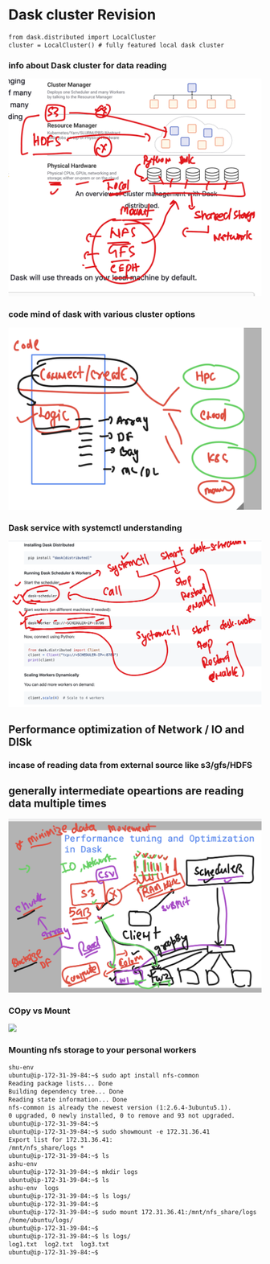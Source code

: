 # Dask cluster Revision 

```
from dask.distributed import LocalCluster
cluster = LocalCluster() # fully featured local dask cluster
```

### info about Dask cluster for data reading 

<img src="rev1.png">


### code mind of dask with various cluster options 

<img src="rev2.png">

### Dask service with systemctl understanding 

<img src="rev3.png">

## Performance optimization of Network / IO and DISk 

### incase of reading data from external source like s3/gfs/HDFS 
## generally intermediate opeartions are reading data multiple times 

<img src="optm1.png">

### COpy vs Mount 

<img src="optm2.png">

### Mounting nfs storage to your personal workers

```
shu-env
ubuntu@ip-172-31-39-84:~$ sudo apt install nfs-common 
Reading package lists... Done
Building dependency tree... Done
Reading state information... Done
nfs-common is already the newest version (1:2.6.4-3ubuntu5.1).
0 upgraded, 0 newly installed, 0 to remove and 93 not upgraded.
ubuntu@ip-172-31-39-84:~$ 
ubuntu@ip-172-31-39-84:~$ sudo showmount -e 172.31.36.41
Export list for 172.31.36.41:
/mnt/nfs_share/logs *
ubuntu@ip-172-31-39-84:~$ ls
ashu-env
ubuntu@ip-172-31-39-84:~$ mkdir logs
ubuntu@ip-172-31-39-84:~$ ls
ashu-env  logs
ubuntu@ip-172-31-39-84:~$ ls logs/
ubuntu@ip-172-31-39-84:~$ 
ubuntu@ip-172-31-39-84:~$ sudo mount 172.31.36.41:/mnt/nfs_share/logs  /home/ubuntu/logs/
ubuntu@ip-172-31-39-84:~$ 
ubuntu@ip-172-31-39-84:~$ ls logs/
log1.txt  log2.txt  log3.txt
ubuntu@ip-172-31-39-84:~$ 

```

